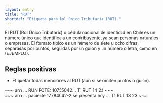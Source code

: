 ```yaml
---
layout: entry
title: "RUT"
shortdef: "Etiqueta para Rol único Tributario (RUT)."
---
```


El RUT (Rol Único Tributario) o cédula nacional de identidad en Chile es un número único que identifica a un contribuyente, ya sean personas naturales o empresas. El formato típico es un número de siete u ocho cifras, separadas por puntos, seguidas por un guion y un número o letra, como en (EJEMPLO).

## Reglas positivas

* Etiquetar todas menciones al RUT (aún si se omiten puntos o guion).


<div class="annotation-correct" markdown="1">
~~~ ann
... RUN PCTE: 10755042...
T1 RUT 14 22 
~~~
</div>

<div class="annotation-correct" markdown="1">
~~~ ann
... paciente 17784042-2 se presenta hoy ...
T1 RUT 13 23 
~~~
</div>




